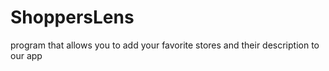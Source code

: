 # ShoppersLens
program that allows you to add your favorite stores and their description to our app
